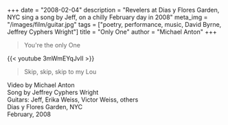 +++
date = "2008-02-04"
description = "Revelers at Dias y Flores Garden, NYC sing a song by Jeff, on a chilly February day in 2008"
meta_img = "/images/film/guitar.jpg"
tags = ["poetry, performance, music, David Byrne, Jeffrey Cyphers Wright"]
title = "Only One"
author = "Michael Anton"
+++


>You're the only One

{{< youtube 3mWmEYqJvII >}}

>Skip, skip, skip to my Lou

Video by Michael Anton  
Song by Jeffrey Cyphers Wright  
Guitars: Jeff, Erika Weiss, Victor Weiss, others  
Dias y Flores Garden, NYC  
February, 2008
